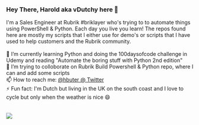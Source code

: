 ### Hey There, Harold aka vDutchy here 👋  


I'm a Sales Engineer at Rubrik #briklayer who's trying to to automate things using PowerShell & Python. Each day you live you learn! The repos found here are mostly my scripts that I either use for demo's or scripts that I have used to help customers and the Rubrik community.
<br>
<br>
🌱 I’m currently learning Python and doing the 100daysofcode challenge in Udemy and reading "Automate the boring stuff with Python 2nd edition"<br>
👯 I’m trying to colloborate on Rubrik Build Powershell & Python repo, where I can and add some scripts<br> 
📫 How to reach me: <a href="https://twitter.com/hbuter">@hbuter @ Twitter</a></br>
⚡ Fun fact: I'm Dutch but living in the UK on the south coast and I love to cycle but only when the weather is nice 😄 <br>
<br>
<br>
![](https://komarev.com/ghpvc/?username=hbuter-rubrik&color=orange&style=plastic)<br>

<!--
**hbuter-rubrik/hbuter-rubrik** is a ✨ _special_ ✨ repository because its `README.md` (this file) appears on your GitHub profile.

Here are some ideas to get you started:

- 🔭 I’m currently working on ...
- 🌱 I’m currently learning ...
- 👯 I’m looking to collaborate on ...
- 🤔 I’m looking for help with ...
- 💬 Ask me about ...
- 📫 How to reach me: ...
- 😄 Pronouns: ...
- ⚡ Fun fact: ...
-->
